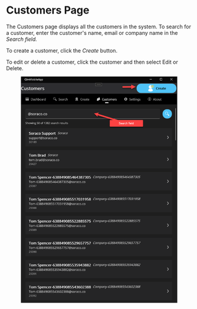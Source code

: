 # Customers Page

The Customers page displays all the customers in the system. To search for a customer, enter the customer's name, email or company name in the _Search field._

To create a customer, click the _Create_ button.

To edit or delete a customer, click the customer and then select Edit or Delete.

<figure><img src="../.gitbook/assets/image (2) (1) (1).png" alt=""><figcaption></figcaption></figure>
